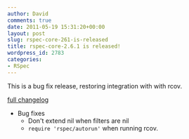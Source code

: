 ```yaml
---
author: David
comments: true
date: 2011-05-19 15:31:20+00:00
layout: post
slug: rspec-core-261-is-released
title: rspec-core-2.6.1 is released!
wordpress_id: 2783
categories:
- RSpec
---
```


This is a bug fix release, restoring integration with with rcov.

[full changelog](http://github.com/rspec/rspec-core/compare/v2.6.0...v2.6.1)

* Bug fixes
  * Don't extend nil when filters are nil
  * `require 'rspec/autorun'` when running rcov.

